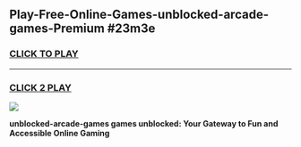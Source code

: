 
## Play-Free-Online-Games-unblocked-arcade-games-Premium #23m3e
<h3>
<a href="https://premium.freeplayer.one?title=unblocked-arcade-games&ref=8M">CLICK TO PLAY</a></h3>
<hr>

<h3>
<a href="https://premium.freeplayer.one?title=unblocked-arcade-games&ref=8M">CLICK 2 PLAY</a>
  
</h3>

<a href="https://premium.freeplayer.one?title=unblocked-arcade-games&ref=8M"><img src="https://clearcache.store/games.png"></a>


**unblocked-arcade-games games unblocked: Your Gateway to Fun and Accessible Online Gaming**
